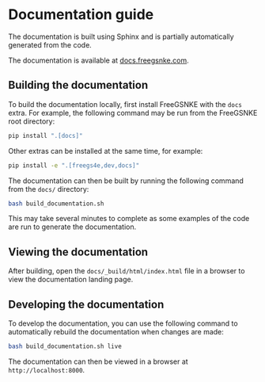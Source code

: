# Documentation guide

The documentation is built using Sphinx and is partially automatically generated from the code.

The documentation is available at [docs.freegsnke.com](https://docs.freegsnke.com/).


## Building the documentation

To build the documentation locally, first install FreeGSNKE with the `docs` extra. For example, the following command may be run from the FreeGSNKE root directory:

```bash
pip install ".[docs]"
```

Other extras can be installed at the same time, for example:

```bash
pip install -e ".[freegs4e,dev,docs]"
```

The documentation can then be built by running the following command from the `docs/` directory:

```bash
bash build_documentation.sh
```

This may take several minutes to complete as some examples of the code are run to generate the documentation.

## Viewing the documentation

After building, open the `docs/_build/html/index.html` file in a browser to view the documentation landing page.

## Developing the documentation

To develop the documentation, you can use the following command to automatically rebuild the documentation when changes are made:

```bash
bash build_documentation.sh live
```

The documentation can then be viewed in a browser at `http://localhost:8000`.
